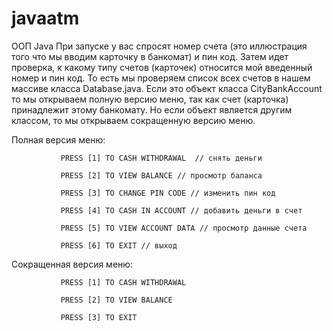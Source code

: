 # javaatm
 ООП Java
При запуске у вас спросят номер счета (это иллюстрация того что мы вводим карточку в банкомат) и пин код. Затем идет проверка, к какому типу счетов (карточек) относится мой введенный номер и пин код. То есть мы проверяем список всех счетов в нашем массиве класса Database.java. Если это объект класса CityBankAccount то мы открываем полную версию меню, так как счет (карточка) принадлежит этому банкомату.  Но если объект является другим классом, то мы открываем сокращенную версию меню.

Полная версия меню:

               PRESS [1] TO CASH WITHDRAWAL  // снять деньги

               PRESS [2] TO VIEW BALANCE // просмотр баланса

               PRESS [3] TO CHANGE PIN CODE // изменить пин код

               PRESS [4] TO CASH IN ACCOUNT // добавить деньги в счет

               PRESS [5] TO VIEW ACCOUNT DATA // просмотр данные счета

               PRESS [6] TO EXIT // выход

 

Сокращенная версия меню:

               PRESS [1] TO CASH WITHDRAWAL

               PRESS [2] TO VIEW BALANCE

               PRESS [3] TO EXIT

 
